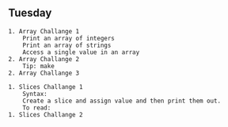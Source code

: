     
## Tuesday

    1. Array Challange 1
        Print an array of integers
        Print an array of strings 
        Access a single value in an array 
    2. Array Challange 2
        Tip: make
    2. Array Challange 3

    1. Slices Challange 1
        Syntax: 
        Create a slice and assign value and then print them out. 
        To read: 
    1. Slices Challange 2